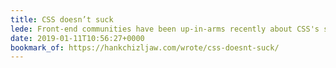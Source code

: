 ```yaml
---
title: CSS doesn’t suck
lede: Front-end communities have been up-in-arms recently about CSS's shortcomings (and how they compare to JS's shortcomings, for example). I think CSS has been undeservedly been painted in a poor light, but Andy Bell's article had me nodding enthusiastically throughout.
date: 2019-01-11T10:56:27+0000
bookmark_of: https://hankchizljaw.com/wrote/css-doesnt-suck/
---
```

